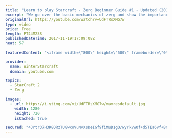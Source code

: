 ```yaml
---
title: "Learn to play Starcraft - Zerg Beginner Guide #1 - Updated (2017)"
excerpt: "We go over the basic mechanics of zerg and show the importance of understanding at least some of what your opponent is doing.  This guide is meant for players with an understanding of the objectives of starcraft but without any strong direction or gameplan, especially for each specific race! -- Watch"
originalUrl: https://youtube.com/watch?v=UdFTRsXMG7w
type: video
price: Free
length: PT44M23S
publishedDateTime: 2017-11-19T17:09:08Z
heat: 57

featuredContent: "<iframe width=\"800\" height=\"500\" frameborder=\"0\" src=\"https://www.youtube.com/embed/UdFTRsXMG7w\" allow=\"accelerometer; autoplay; encrypted-media; gyroscope; picture-in-picture\" allowfullscreen></iframe>"

provider:
  name: WinterStarcraft
  domain: youtube.com

topics:
  - StarCraft 2
  - Zerg

images:
  - url: https://i.ytimg.com/vi/UdFTRsXMG7w/maxresdefault.jpg
    width: 1280
    height: 720
    isCached: true

secured: "4Jrtr37H3R8ORzTU8wxoVuNvXsDeIGf9fiMuD1gQ/wyYkVwOf+d5TIa6vf+BCv7Sk7T9OOTkNnyRO1u8SMZReszVgx3ATG8KKb69jz0APe8rvtqhOdE7MMvD0MBrFwsb2j2zdmIeFVg2as6loJTwgoMV+xQeEJCrXzGwb7P9tgaq5vZ5ZZkeGO7UAqEV17FevXOGjqPSgwm4F9v3vXgvVhgh+mceUzr+0IGHCuDi5pSkqKbyBZnTPk8PIHM/F6Bi4T6eYeBamhUntmqVu5yxB2ttV4uHIJXjotID8oYCtBEybGHUUrrR0AP2LZwZmJ5VU338GE1E4vSCzPbMuTS+PuugeEzYKeFEoDeLGliglBFfFhcabg7Alm60iGJYA9SRJDfV8xuqU9abHiFKm1rx7s/XsJbFvAKxngD9NxVOMX3q0/BQKx9uWEy3KVa7KVTs;gwvn8wzdQ9eJlcY7xw7ZIg=="
---
```


